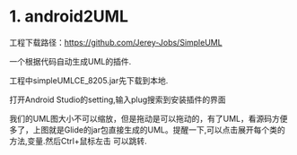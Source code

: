# 1. android2UML





工程下载路径：https://github.com/Jerey-Jobs/SimpleUML

一个根据代码自动生成UML的插件.

工程中simpleUMLCE_8205.jar先下载到本地.

打开Android Studio的setting,输入plug搜索到安装插件的界面


我们的UML图大小不可以缩放，但是拖动是可以拖动的，有了UML，看源码方便多了，上图就是Glide的jar包直接生成的UML。提醒一下,可以点击展开每个类的方法,变量.然后Ctrl+鼠标左击 可以跳转.
